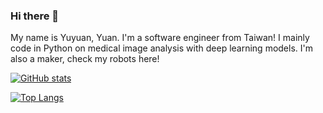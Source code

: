 ### Hi there 👋

My name is Yuyuan, Yuan. I'm a software engineer from Taiwan!
I mainly code in Python on medical image analysis with deep learning models.
I'm also a maker, check my robots here!


[![GitHub stats](https://github-readme-stats.vercel.app/api?username=yuanyuyuan&show_icons=true)](https://github.com/anuraghazra/github-readme-stats)

[![Top Langs](https://github-readme-stats.vercel.app/api/top-langs/?username=yuanyuyuan&layout=compact)](https://github.com/anuraghazra/github-readme-stats)
